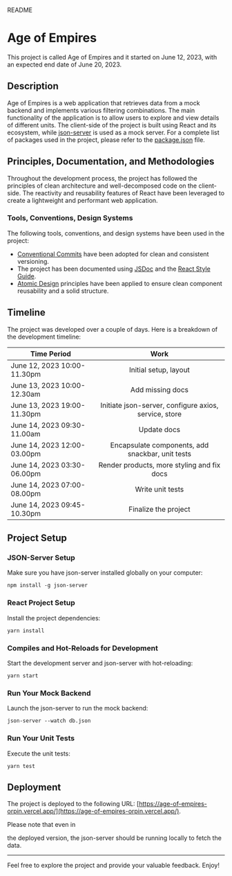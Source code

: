 README

# Age of Empires

This project is called Age of Empires and it started on June 12, 2023, with an expected end date of June 20, 2023.

## Description

Age of Empires is a web application that retrieves data from a mock backend and implements various filtering combinations. The main functionality of the application is to allow users to explore and view details of different units. The client-side of the project is built using React and its ecosystem, while [json-server](https://github.com/typicode/json-server) is used as a mock server. For a complete list of packages used in the project, please refer to the [package.json](https://github.com/mehmeteyupoglu/age-of-empires/blob/main/package.json) file.

## Principles, Documentation, and Methodologies

Throughout the development process, the project has followed the principles of clean architecture and well-decomposed code on the client-side. The reactivity and reusability features of React have been leveraged to create a lightweight and performant web application.

### Tools, Conventions, Design Systems

The following tools, conventions, and design systems have been used in the project:

- [Conventional Commits](www.conventionalcommits.org/) have been adopted for clean and consistent versioning.
- The project has been documented using [JSDoc](https://jsdoc.app/) and the [React Style Guide](https://react-styleguidist.github.io/).
- [Atomic Design](https://bradfrost.com/blog/post/atomic-web-design/) principles have been applied to ensure clean component reusability and a solid structure.

## Timeline

The project was developed over a couple of days. Here is a breakdown of the development timeline:

| Time Period                 |                         Work                          |
| --------------------------- | :---------------------------------------------------: |
| June 12, 2023 10:00-11.30pm |                 Initial setup, layout                 |
| June 13, 2023 10:00-12.30am |                   Add missing docs                    |
| June 13, 2023 19:00-11.30pm | Initiate json-server, configure axios, service, store |
| June 14, 2023 09:30-11.00am |                      Update docs                      |
| June 14, 2023 12:00-03.00pm |   Encapsulate components, add snackbar, unit tests    |
| June 14, 2023 03:30-06.00pm |      Render products, more styling and fix docs       |
| June 14, 2023 07:00-08.00pm |                   Write unit tests                    |
| June 14, 2023 09:45-10.30pm |                 Finalize the project                  |

## Project Setup

### JSON-Server Setup

Make sure you have json-server installed globally on your computer:

```
npm install -g json-server
```

### React Project Setup

Install the project dependencies:

```
yarn install
```

### Compiles and Hot-Reloads for Development

Start the development server and json-server with hot-reloading:

```
yarn start
```

### Run Your Mock Backend

Launch the json-server to run the mock backend:

```
json-server --watch db.json
```

### Run Your Unit Tests

Execute the unit tests:

```
yarn test
```

## Deployment

The project is deployed to the following URL: [https://age-of-empires-orpin.vercel.app/](https://age-of-empires-orpin.vercel.app/).

Please note that even in

the deployed version, the json-server should be running locally to fetch the data.

---

Feel free to explore the project and provide your valuable feedback. Enjoy!
